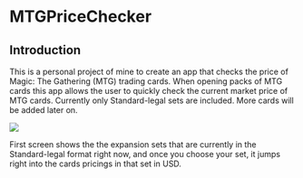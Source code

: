 # MTGPriceChecker

## Introduction
This is a personal project of mine to create an app that checks the price of Magic: The Gathering (MTG) trading cards.
When opening packs of MTG cards this app allows the user to quickly check the current market price of MTG cards.
Currently only Standard-legal sets are included. More cards will be added later on.

![](app/demo/demo.gif)

First screen shows the the expansion sets that are currently in the Standard-legal format right now, and once you choose your set, it jumps right into the cards pricings in that set in USD.
